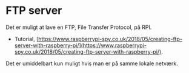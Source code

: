 # FTP server
Det er muligt at lave en FTP, File Transfer Protocol, på RPI.

* Tutorial, [https://www.raspberrypi-spy.co.uk/2018/05/creating-ftp-server-with-raspberry-pi/](https://www.raspberrypi-spy.co.uk/2018/05/creating-ftp-server-with-raspberry-pi/).
 
Det er umiddelbart kun muligt hvis man er på samme lokale netværk.
